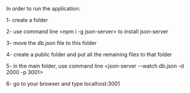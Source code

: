 In order to run the application:

1- create a folder

2- use command line <npm i -g json-server> to install json-server
  
3- move the db.json file to this folder
  
4- create a public folder and put all the remaining files to that folder
  
5- in the main folder, use command line <json-server --watch db.json -d 2000 -p 3001>
  
6- go to your browser and type localhost:3001
